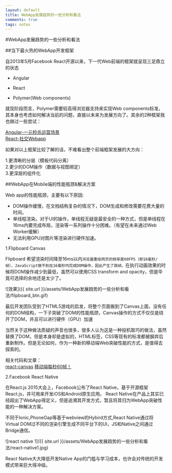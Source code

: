 ```yaml
---
layout: default
title: WebApp发展趋势的一些分析和看法
comments: true
tags: notes
---
```


#WebApp发展趋势的一些分析和看法   

##当下最火热的WebApp开发框架   

自2013年5月Facebook React开源以来，下一代Web前端的框架就呈现三足鼎立的状态

* Angular

* React

* Polymer(Web components)   

就现阶段而言，Polymer需要较高得浏览器支持来实现Web components标准，其本身也考虑如何解决当前的问题，直接以未来为发展方向了。其余的2种框架我也做过一些尝试：   

[Angular-一元秒杀运营场景](https://github.com/devWayne/sk-ng)   
[React-社交Webapp](https://github.com/devWayne/Xsera)   

如果对以上框架比较了解的话，不难看出整个前端框架发展的大方向：

1.更清晰的分层（模板代码分离）   
2.更少的DOM操作（数据与视图绑定）   
3.更深层的组件化      

##WebApp在Mobile端的性能瓶颈&解决方案

Web app的性能瓶颈，主要有以下原因:

* DOM操作缓慢，在文档结构复杂的情况下，DOM生成和修改需要花费大量的时间。
* 单线程渲染。对于UI的操作，单线程无疑是最安全的一种方式，但是单线程在16ms内要完成布局，渲染等一系列操作十分困难。（有望在未来通过Web Worker缓解）
* 无法利用GPU对图片等渲染进行硬件加速。

1.Flipboard Canvas

Flipboard 希望渲染时间降至16ms以内```浏览器重绘网页的频率是60FPS（即16毫秒/帧），JavaScript做不到在16毫秒内完成DOM操作，因此产生了跳帧。```在执行动画效果的时候将DOM操作减少到最低，虽然可以使用CSS transform and opacity，但是毕竟可选择的余地还是太少了。
   
![效果]({{ site.url }}/assets/WebApp发展趋势的一些分析和看法/filpboard_btn.gif)

最后开发团队受到了HTML5游戏的启发，将整个页面搬到了Canvas上面，没有任何的DOM结构，一下子突破了DOM的性能瓶颈，Canvas操作的方式不仅仅是绕开了DOM，并且可以进行硬件（GPU）加速

当然关于这种做法质疑的声音也很多，很多人认为这是一种投机取巧的做法，虽然替换了DOM，但是本身却是虚拟的，HTML标签，CSS等现有的标准都被摒弃后重新制作。但是无论如何，作为一种新的移动端Web突破性能的方式，是值得去探索的。   

相关代码和文章：   
[react-canvas](https://github.com/Flipboard/react-canvas)
[移动端每秒60帧！](http://engineering.flipboard.com/2015/02/mobile-web)  

2.Facebook React Native

在React.js 2015大会上，Facebook公布了React Native，基于开源框架React.js，并可用来开发iOS和Android原生应用。
React Native在产品上其实已经超出了WebApp得定义，但是追溯其开发方式，暂且将其归为WebApp突破性能的一种解决方案。   

不同于Ionic,PhoneGap等基于webview的Hybird方式,React Native通过将Virtual DOM过不同的渲染引擎生成不同平台下的UI，JS和Native之间通过Bridge通信。

![react native 1]({{ site.url }}/assets/WebApp发展趋势的一些分析和看法/react-native1.jpg)

 React Native大大降低开发Native App的门槛与学习成本，也许会对传统的开发模式带来巨大得冲级。
